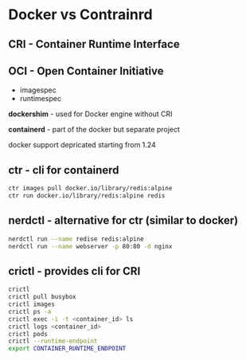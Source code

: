# Docker vs Contrainrd
## CRI - Container Runtime Interface
## OCI - Open Container Initiative
- imagespec
- runtimespec

**dockershim** - used for Docker engine without CRI

**containerd** - part of the docker but separate project

docker support depricated starting from 1.24

## **ctr** - cli for containerd
```bash
ctr images pull docker.io/library/redis:alpine
ctr run docker.io/library/redis:alpine redis
```
## **nerdctl** - alternative for ctr (similar to docker)
```bash
nerdctl run --name redise redis:alpine
nerdctl run --name webserver -p 80:80 -d nginx
```
## **crictl** - provides cli for CRI
```bash
crictl
crictl pull busybox
crictl images
crictl ps -a
crictl exec -i -t <container_id> ls
crictl logs <container_id>
crictl pods
crictl --runtime-endpoint
export CONTAINER_RUNTIME_ENDPOINT
```
